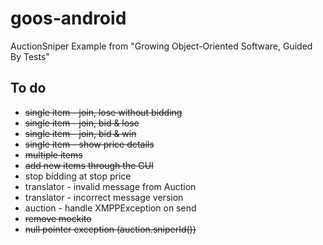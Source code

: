 goos-android
============

AuctionSniper Example from "Growing Object-Oriented Software, Guided By Tests"

To do
-----
 * ~~single item - join, lose without bidding~~
 * ~~single item - join, bid & lose~~
 * ~~single item - join, bid & win~~
 * ~~single item - show price details~~
 * ~~multiple items~~
 * ~~add new items through the GUI~~
 * stop bidding at stop price
 * translator - invalid message from Auction
 * translator - incorrect message version
 * auction - handle XMPPException on send
 * ~~remove mockito~~
 * ~~null pointer exception (auction.sniperId())~~